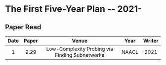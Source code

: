  # The First Five-Year Plan -- 2021-
 
 ## Paper Read
 
Date    | Paper | Venue | Year  | Writer
:---:   | :---: | :---: | :---: | :---: 
1 |9.29 | Low-Complexity Probing via Finding Subnetworks | NAACL | 2021 | Steven Cao, Victor Sanh, Alexander Rush | |


